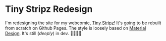 # Tiny Stripz Redesign
I'm redesigning the site for my webcomic, [Tiny Stripz](https://tinystripz.com)! It's going to be rebuilt from scratch on Github Pages.
The style is loosely based on [Material Design](https://material.io). It's still (*deeply*) in dev. 🤷‍♂️👨‍💻